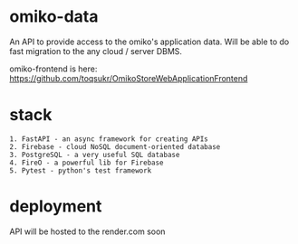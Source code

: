 # omiko-data

An API to provide access to the omiko's application data.
Will be able to do fast migration to the any cloud / server DBMS.

omiko-frontend is here: https://github.com/toqsukr/OmikoStoreWebApplicationFrontend

# stack

    1. FastAPI - an async framework for creating APIs
    2. Firebase - cloud NoSQL document-oriented database
    3. PostgreSQL - a very useful SQL database
    4. FireO - a powerful lib for Firebase
    5. Pytest - python's test framework

# deployment

API will be hosted to the render.com soon
